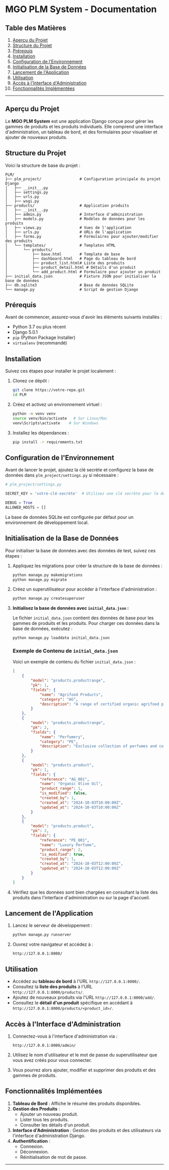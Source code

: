 
# MGO PLM System - Documentation

## Table des Matières
1. [Aperçu du Projet](#aperçu-du-projet)
2. [Structure du Projet](#structure-du-projet)
3. [Prérequis](#prérequis)
4. [Installation](#installation)
5. [Configuration de l'Environnement](#configuration-de-lenvironnement)
6. [Initialisation de la Base de Données](#initialisation-de-la-base-de-données)
7. [Lancement de l'Application](#lancement-de-lapplication)
8. [Utilisation](#utilisation)
9. [Accès à l'Interface d'Administration](#accès-à-linterface-dadministration)
10. [Fonctionnalités Implémentées](#fonctionnalités-implémentées)

---

## Aperçu du Projet
Le **MGO PLM System** est une application Django conçue pour gérer les gammes de produits et les produits individuels. Elle comprend une interface d'administration, un tableau de bord, et des formulaires pour visualiser et ajouter de nouveaux produits.

## Structure du Projet
Voici la structure de base du projet :

```
PLM/
├── plm_project/                 # Configuration principale du projet Django
│   ├── __init__.py
│   ├── settings.py
│   ├── urls.py
│   ├── wsgi.py
├── products/                    # Application produits
│   ├── __init__.py
│   ├── admin.py                 # Interface d'administration
│   ├── models.py                # Modèles de données pour les produits
│   ├── views.py                 # Vues de l'application
│   ├── urls.py                  # URLs de l'application
│   ├── forms.py                 # Formulaires pour ajouter/modifier des produits
│   └── templates/               # Templates HTML
│       └── products/
│           ├── base.html        # Template de base
│           ├── dashboard.html   # Page du tableau de bord
│           ├── product_list.html# Liste des produits
│           ├── product_detail.html # Détails d'un produit
│           └── add_product.html # Formulaire pour ajouter un produit
├── initial_data.json            # Fixture JSON pour initialiser la base de données
├── db.sqlite3                   # Base de données SQLite
└── manage.py                    # Script de gestion Django
```

## Prérequis
Avant de commencer, assurez-vous d'avoir les éléments suivants installés :

- Python 3.7 ou plus récent
- Django 5.0.1
- `pip` (Python Package Installer)
- `virtualenv` (recommandé)

## Installation
Suivez ces étapes pour installer le projet localement :

1. Clonez ce dépôt :

   ```bash
   git clone https://votre-repo.git
   cd PLM
   ```

2. Créez et activez un environnement virtuel :

   ```bash
   python -m venv venv
   source venv/bin/activate   # Sur Linux/Mac
   venv\Scripts\activate    # Sur Windows
   ```

3. Installez les dépendances :

   ```bash
   pip install -r requirements.txt
   ```

## Configuration de l'Environnement
Avant de lancer le projet, ajoutez la clé secrète et configurez la base de données dans `plm_project/settings.py` si nécessaire :

```python
# plm_project/settings.py

SECRET_KEY = 'votre-clé-secrète'  # Utilisez une clé secrète pour le développement

DEBUG = True
ALLOWED_HOSTS = []
```

La base de données SQLite est configurée par défaut pour un environnement de développement local.

## Initialisation de la Base de Données
Pour initialiser la base de données avec des données de test, suivez ces étapes :

1. Appliquez les migrations pour créer la structure de la base de données :

   ```bash
   python manage.py makemigrations
   python manage.py migrate
   ```

2. Créez un superutilisateur pour accéder à l'interface d'administration :

   ```bash
   python manage.py createsuperuser
   ```

3. **Initialisez la base de données avec `initial_data.json` :**

   Le fichier `initial_data.json` contient des données de base pour les gammes de produits et les produits. Pour charger ces données dans la base de données, exécutez :

   ```bash
   python manage.py loaddata initial_data.json
   ```

   ### Exemple de Contenu de `initial_data.json`
   Voici un exemple de contenu du fichier `initial_data.json` :

   ```json
   [
       {
           "model": "products.productrange",
           "pk": 1,
           "fields": {
               "name": "Agrifood Products",
               "category": "AG",
               "description": "A range of certified organic agrifood products."
           }
       },
       {
           "model": "products.productrange",
           "pk": 2,
           "fields": {
               "name": "Perfumery",
               "category": "PE",
               "description": "Exclusive collection of perfumes and cosmetics."
           }
       },
       {
           "model": "products.product",
           "pk": 1,
           "fields": {
               "reference": "AG_001",
               "name": "Organic Olive Oil",
               "product_range": 1,
               "is_modified": false,
               "created_by": 1,
               "created_at": "2024-10-03T10:00:00Z",
               "updated_at": "2024-10-03T10:00:00Z"
           }
       },
       {
           "model": "products.product",
           "pk": 2,
           "fields": {
               "reference": "PE_001",
               "name": "Luxury Perfume",
               "product_range": 2,
               "is_modified": true,
               "created_by": 1,
               "created_at": "2024-10-03T12:00:00Z",
               "updated_at": "2024-10-03T12:00:00Z"
           }
       }
   ]
   ```

4. Vérifiez que les données sont bien chargées en consultant la liste des produits dans l'interface d'administration ou sur la page d'accueil.

## Lancement de l'Application
1. Lancez le serveur de développement :

   ```bash
   python manage.py runserver
   ```

2. Ouvrez votre navigateur et accédez à :

   ```
   http://127.0.0.1:8000/
   ```

## Utilisation
- Accédez au **tableau de bord** à l'URL `http://127.0.0.1:8000/`.
- Consultez la **liste des produits** à l'URL `http://127.0.0.1:8000/products/`.
- Ajoutez de nouveaux produits via l'URL `http://127.0.0.1:8000/add/`.
- Consultez le **détail d'un produit** spécifique en accédant à `http://127.0.0.1:8000/products/<product_id>/`.

## Accès à l'Interface d'Administration
1. Connectez-vous à l'interface d'administration via :

   ```
   http://127.0.0.1:8000/admin/
   ```

2. Utilisez le nom d'utilisateur et le mot de passe du superutilisateur que vous avez créés pour vous connecter.
3. Vous pourrez alors ajouter, modifier et supprimer des produits et des gammes de produits.

## Fonctionnalités Implémentées
1. **Tableau de Bord** : Affiche le résumé des produits disponibles.
2. **Gestion des Produits** :
   - Ajouter un nouveau produit.
   - Lister tous les produits.
   - Consulter les détails d'un produit.
3. **Interface d'Administration** : Gestion des produits et des utilisateurs via l'interface d'administration Django.
4. **Authentification** :
   - Connexion.
   - Déconnexion.
   - Réinitialisation de mot de passe.

---